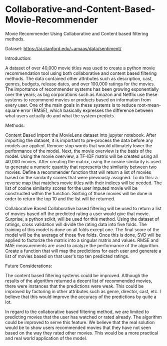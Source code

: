 # Collaborative-and-Content-Based-Movie-Recommender
Movie Recommender Using Collaborative and Content based filtering methods.


Dataset: https://ai.stanford.edu/~amaas/data/sentiment/


Introduction:

A dataset of over 40,000 movie titles was used to create a python movie recommendation tool
using both collaborative and content based filtering methods. The data contained other attributes
such as description, cast, genres, budgets, release dates, and over 100,000 ratings for the movies.
The importance of recommender systems has been growing exponentially over the years; as big
corporations such as Amazon and Netflix use these systems to recommend movies or products
based on information from every user. One of the main goals in these systems is to reduce
root-mean-square error (RMSE), which basically expresses the difference between what users
actually do and what the system predicts.

Methods:

Content Based
Import the MovieLens dataset into jupyter notebook. After importing the dataset, it is important
to pre-process the data before any models are applied. Remove stop words that would ultimately
lower the performance of the model. Next, the movie overview is the basis of the model. Using
the movie overview, a TF-IDF matrix will be created using all 40,000 movies. After creating the
matrix, using the cosine similarity is used to generate a numeric quantity that represents the
similarity between two movies. Define a recommender function that will return a list of movies
based on the similarity scores that were previously assigned. To do this: a reverse map that
matches movie titles with their indices will be needed. The list of cosine similarity scores for the
user imputed movie will be constructed within the function. Sorting of those movies will be done
in order to return the top 10 and the list will be returned.

Collaborative Based
Collaborative based filtering will be used to return a list of movies based off the predicted rating
a user would give that movie. Surprise, a python scikit, will be used for this method. Using the
dataset of ratings, cross validation will divide the rating data into five folds. The training of this
model is done on all folds except one. The final score of the model will be the average of those
five folds. Once this is done, SVD will be applied to factorize the matrix into a singular matrix
and values. RMSE and MAE measurements are used to analyze the performance of the
algorithm. Create a function that will map the predictions for each user and generate a list of
movies based on that user's top ten predicted ratings.

Future Considerations:

The content based filtering systems could be improved. Although the results of the algorithm
returned a decent list of recommended movies, there were instances that the predictions were
weak. This could be improved by factoring in other attributes such as genre, director, cast, etc.
I believe that this would improve the accuracy of the predictions by quite a lot.

In regard to the collaborative based filtering method, we are limited to predicting movies that the
user has watched or rated already. The algorithm could be improved to serve this feature. We
believe that the real solution would be to show users recommended movies that they have not
seen based on the way they rated other movies. This would be a more practical and real world
application of the model.

